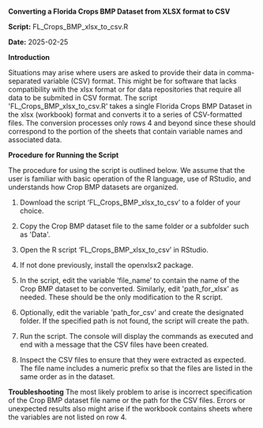 **Converting a Florida Crops BMP Dataset from XLSX format to CSV**

**Script:** FL_Crops_BMP_xlsx_to_csv.R

**Date:** 2025-02-25

**Introduction**

Situations may arise where users are asked to provide their data in comma-separated variable (CSV) format. This might be for software that lacks compatibility with the xlsx format or for data repositories that require all data to be submited in CSV format. The script 'FL_Crops_BMP_xlsx_to_csv.R' takes a single Florida Crops BMP Dataset in the xlsx (workbook) format and converts it to a series of CSV-formatted files. The conversion processes only rows 4 and beyond since these should correspond to the portion of the sheets that contain variable names and associated data. 

**Procedure for Running the Script**

The procedure for using the script is outlined below. We assume
that the user is familiar with basic operation of the R language, use of
RStudio, and understands how Crop BMP datasets are organized.

1. Download the script ‘FL_Crops_BMP_xlsx_to_csv’ to a folder of your
   choice.

2. Copy the Crop BMP dataset file to the same folder or a subfolder such as 'Data'.

3. Open the R script ‘FL_Crops_BMP_xlsx_to_csv’ in RStudio.

4. If not done previously, install the openxlsx2 package.

5. In the script, edit the variable ‘file_name’ to contain the name
   of the Crop BMP dataset to be converted. Similarly, edit 'path_for_xlsx' as needed. These should be the only modification to the R script.

6. Optionally, edit the variable 'path_for_csv' and create the designated folder. If the specified path is not found, the script will create the path.

7. Run the script. The console will display the commands as executed and end with a message that the CSV files have been created.

8. Inspect the CSV files to ensure that they were extracted as expected. The file name includes a numeric prefix so that the files are listed in the same order as in the dataset.

**Troubleshooting**
The most likely problem to arise is incorrect specification of the Crop BMP dataset file name or the path for the CSV files. Errors or unexpected results also might arise if the workbook contains sheets where the variables are not listed on row 4.
